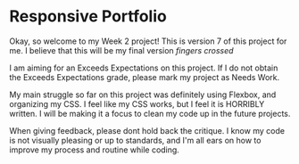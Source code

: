 # Responsive Portfolio

Okay, so welcome to my Week 2 project! This is version 7 of this project for me. I believe that this will be my final version _fingers crossed_

I am aiming for an Exceeds Expectations on this project. If I do not obtain the Exceeds Expectations grade, please mark my project as Needs Work.

My main struggle so far on this project was definitely using Flexbox, and organizing my CSS. I feel like my CSS works, but I feel it is HORRIBLY written. I will be making it a focus to clean my code up in the future projects.

When giving feedback, please dont hold back the critique. I know my code is not visually pleasing or up to standards, and I'm all ears on how to improve my process and routine while coding.
